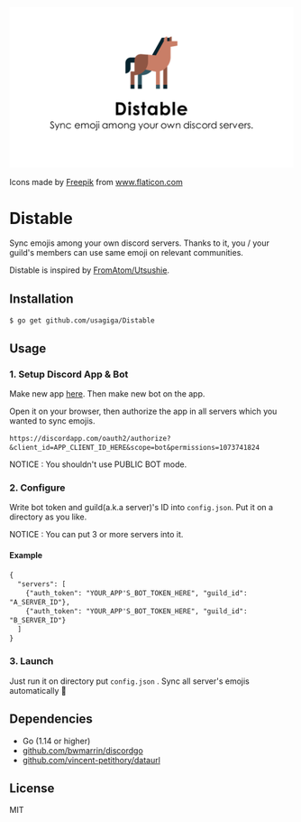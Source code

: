 ![distable](distable.png)

<div>Icons made by <a href="https://www.flaticon.com/authors/freepik" title="Freepik">Freepik</a> from <a href="https://www.flaticon.com/" title="Flaticon">www.flaticon.com</a></div>

# Distable
Sync emojis among your own discord servers.
Thanks to it, you / your guild's members can use same emoji on relevant communities.

Distable is inspired by [FromAtom/Utsushie](https://github.com/FromAtom/Utsushie).

## Installation

```shell script
$ go get github.com/usagiga/Distable
```

## Usage

### 1. Setup Discord App & Bot

Make new app [here](https://discordapp.com/developers/applications).
Then make new bot on the app.

Open it on your browser, then authorize the app in all servers which you wanted to sync emojis.

```
https://discordapp.com/oauth2/authorize?&client_id=APP_CLIENT_ID_HERE&scope=bot&permissions=1073741824
```

NOTICE : You shouldn't use PUBLIC BOT mode.


### 2. Configure

Write bot token and guild(a.k.a server)'s ID into `config.json`.
Put it on a directory as you like.

NOTICE : You can put 3 or more servers into it.

#### Example

```json:example
{
  "servers": [
    {"auth_token": "YOUR_APP'S_BOT_TOKEN_HERE", "guild_id": "A_SERVER_ID"},
    {"auth_token": "YOUR_APP'S_BOT_TOKEN_HERE", "guild_id": "B_SERVER_ID"}
  ]
}
```

### 3. Launch

Just run it on directory put `config.json` .
Sync all server's emojis automatically :tada:

## Dependencies

- Go (1.14 or higher)
- [github.com/bwmarrin/discordgo](https://github.com/bwmarrin/discordgo)
- [github.com/vincent-petithory/dataurl](https://github.com/vincent-petithory/dataurl)

## License

MIT
